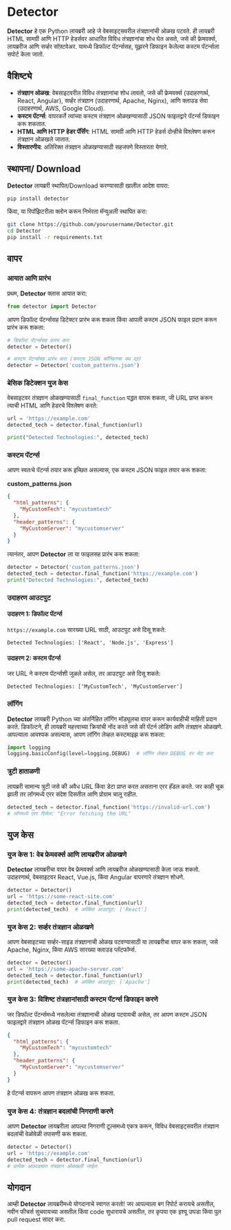 

# Detector

**Detector** हे एक Python लायब्ररी आहे जे वेबसाइट्सवरील तंत्रज्ञानांची ओळख पटवते. ही लायब्ररी HTML सामग्री आणि HTTP हेडर्सवर आधारित विविध तंत्रज्ञानांचा शोध घेत असते, जसे की फ्रेमवर्क्स, लायब्ररीज आणि सर्व्हर सॉफ़्टवेअर. यामध्ये डिफॉल्ट पॅटर्न्ससह, यूझरने डिफाइन केलेल्या कस्टम पॅटर्न्सला सपोर्ट केला जातो.

## वैशिष्ट्ये
- **तंत्रज्ञान ओळख**: वेबसाइटवरील विविध तंत्रज्ञानांचा शोध लावतो, जसे की फ्रेमवर्क्स (उदाहरणार्थ, React, Angular), सर्व्हर तंत्रज्ञान (उदाहरणार्थ, Apache, Nginx), आणि क्लाउड सेवा (उदाहरणार्थ, AWS, Google Cloud).
- **कस्टम पॅटर्न्स**: वापरकर्ते त्यांच्या कस्टम तंत्रज्ञान ओळखण्यासाठी JSON फाइलद्वारे पॅटर्न्स डिफाइन करू शकतात.
- **HTML आणि HTTP हेडर पॅर्सिंग**: HTML सामग्री आणि HTTP हेडर्स दोन्हीचे विश्लेषण करून तंत्रज्ञान ओळखले जातात.
- **विस्तारणीय**: अतिरिक्त तंत्रज्ञान ओळखण्यासाठी सहजपणे विस्तारता येणारे.

## स्थापना/ Download

**Detector** लायब्ररी स्थापित/Download करण्यासाठी खालील आदेश वापरा:

```bash
pip install detector
```

किंवा, या रिपॉझिटरीला क्लोन करून निर्भरता मॅन्युअली स्थापित करा:

```bash
git clone https://github.com/yourusername/Detector.git
cd Detector
pip install -r requirements.txt
```

## वापर

### आयात आणि प्रारंभ

प्रथम, **Detector** क्लास आयात करा:

```python
from detector import Detector
```

आपण डिफॉल्ट पॅटर्न्ससह डिटेक्टर प्रारंभ करू शकता किंवा आपली कस्टम JSON फाइल प्रदान करून प्रारंभ करू शकता:

```python
# डिफॉल्ट पॅटर्न्ससह प्रारंभ करा
detector = Detector()

# कस्टम पॅटर्न्ससह प्रारंभ करा (कस्टम JSON कॉन्फिगचा पथ द्या)
detector = Detector('custom_patterns.json')
```

### बेसिक डिटेक्शन युज केस

वेबसाइटवर तंत्रज्ञान ओळखण्यासाठी `final_function` पद्धत वापरू शकता, जी URL प्राप्त करून त्याची HTML आणि हेडरचे विश्लेषण करते:

```python
url = 'https://example.com'
detected_tech = detector.final_function(url)

print("Detected Technologies:", detected_tech)
```

### कस्टम पॅटर्न्स

आपण स्वतःचे पॅटर्न्स तयार करू इच्छित असल्यास, एक कस्टम JSON फाइल तयार करू शकता:

**custom_patterns.json**

```json
{
  "html_patterns": {
    "MyCustomTech": "mycustomtech"
  },
  "header_patterns": {
    "MyCustomServer": "mycustomserver"
  }
}
```

त्यानंतर, आपण **Detector** ला या फाइलसह प्रारंभ करू शकता:

```python
detector = Detector('custom_patterns.json')
detected_tech = detector.final_function('https://example.com')
print("Detected Technologies:", detected_tech)
```

### उदाहरण आउटपुट

#### उदाहरण 1: डिफॉल्ट पॅटर्न्स

`https://example.com` सारख्या URL साठी, आउटपुट असे दिसू शकते:

```
Detected Technologies: ['React', 'Node.js', 'Express']
```

#### उदाहरण 2: कस्टम पॅटर्न्स

जर URL ने कस्टम पॅटर्न्सशी जुळले असेल, तर आउटपुट असे दिसू शकते:

```
Detected Technologies: ['MyCustomTech', 'MyCustomServer']
```

### लॉगिंग

**Detector** लायब्ररी Python च्या अंतर्निहित लॉगिंग मॉड्यूलचा वापर करून कार्यवाहीची माहिती प्रदान करते. डिफॉल्टने, ही लायब्ररी महत्त्वाच्या क्रियांची नोंद करते जसे की पॅटर्न लोडिंग आणि तंत्रज्ञान ओळखणे. आपल्याला आवश्यक असल्यास, आपण लॉगिंग लेव्हल कस्टमाइझ करू शकता:

```python
import logging
logging.basicConfig(level=logging.DEBUG)  # लॉगिंग लेव्हल DEBUG वर सेट करा
```

### त्रुटी हाताळणी

लायब्ररी सामान्य त्रुटी जसे की अवैध URL किंवा डेटा प्राप्त करत असताना एरर हॅंडल करते. जर काही चूक झाली तर लॉगमध्ये एरर संदेश दिसतील आणि प्रोग्राम चालू राहील.

```python
detected_tech = detector.final_function('https://invalid-url.com')
# लॉगमध्ये एरर दिसेल: "Error fetching the URL"
```

## युज केस

### युज केस 1: वेब फ्रेमवर्क्स आणि लायब्ररीज ओळखणे

**Detector** लायब्ररीचा वापर वेब फ्रेमवर्क्स आणि लायब्ररीज ओळखण्यासाठी केला जाऊ शकतो. उदाहरणार्थ, वेबसाइटवर React, Vue.js, किंवा Angular वापरणारे तंत्रज्ञान शोधणे.

```python
detector = Detector()
url = 'https://some-react-site.com'
detected_tech = detector.final_function(url)
print(detected_tech)  # अपेक्षित आउटपुट: ['React']
```

### युज केस 2: सर्व्हर तंत्रज्ञान ओळखणे

आपण वेबसाइटच्या सर्व्हर-साइड तंत्रज्ञानाची ओळख पटवण्यासाठी या लायब्ररीचा वापर करू शकता, जसे Apache, Nginx, किंवा AWS सारख्या क्लाउड प्लॅटफॉर्म्स.

```python
detector = Detector()
url = 'https://some-apache-server.com'
detected_tech = detector.final_function(url)
print(detected_tech)  # अपेक्षित आउटपुट: ['Apache']
```

### युज केस 3: विशिष्ट तंत्रज्ञानांसाठी कस्टम पॅटर्न्स डिफाइन करणे

जर डिफॉल्ट पॅटर्न्समध्ये नसलेल्या तंत्रज्ञानाची ओळख पटवायची असेल, तर आपण कस्टम JSON फाइलद्वारे तंत्रज्ञान ओळख पॅटर्न्स डिफाइन करू शकता.

```json
{
  "html_patterns": {
    "MyCustomTech": "mycustomtech"
  },
  "header_patterns": {
    "MyCustomServer": "mycustomserver"
  }
}
```

हे पॅटर्न्स वापरून आपण तंत्रज्ञान ओळख करू शकता.

### युज केस 4: तंत्रज्ञान बदलांची निगराणी करणे

आपण **Detector** लायब्ररीला आपल्या निगराणी टूल्समध्ये एकत्र करून, विविध वेबसाइट्सवरील तंत्रज्ञान बदलांची वेळोवेळी तपासणी करू शकता.

```python
detector = Detector()
url = 'https://example.com'
detected_tech = detector.final_function(url)
# प्रत्येक आठवड्यात तंत्रज्ञान ओळखली जाईल
```

## योगदान

आम्ही **Detector** लायब्ररीमध्ये योगदानाचे स्वागत करतो! जर आपल्याला बग रिपोर्ट करायचे असतील, नवीन फीचर्स सुचवायच्या असतील किंवा code सुधारायचे असतील, तर कृपया एक इश्यू उघडा किंवा पुल pull request सादर करा.

